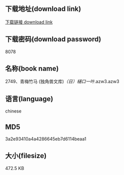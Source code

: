 ## 下载地址(download link)
[下载链接 download link](https://voluble-croquembouche-d321dc.netlify.app/?s=2749%E3%80%81%E9%9D%92%E6%A2%85%E7%AB%B9%E9%A9%AC+%28%E7%8B%AC%E8%A7%92%E5%85%BD%E6%96%87%E5%BA%93%29_%EF%BC%88%E6%97%A5%EF%BC%89%E6%A8%8B%E5%8F%A3%E4%B8%80%E5%8F%B6_.azw3)

## 下载密码(download password)
8078

## 名称(book name)
2749、青梅竹马 (独角兽文库)_（日）樋口一叶_.azw3.azw3

## 语言(language)
chinese

## MD5
3a2e93410a4a4286645eb7d6114beaa1

## 大小(filesize)
472.5 KB

